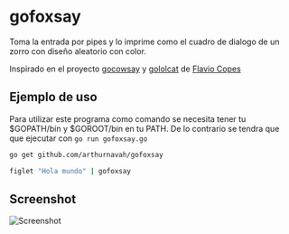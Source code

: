 # gofoxsay
Toma la entrada por pipes y lo imprime como el cuadro de dialogo de un zorro con diseño aleatorio con color.

Inspirado en el proyecto [gocowsay](https://github.com/flaviocopes/gocowsay) y [gololcat](https://github.com/flaviocopes/gololcat) de [Flavio Copes](https://github.com/flaviocopes)

## Ejemplo de uso
Para utilizar este programa como comando se necesita tener tu $GOPATH/bin y $GOROOT/bin en tu PATH. De lo contrario se tendra que que ejecutar con `go run gofoxsay.go`

```sh
go get github.com/arthurnavah/gofoxsay

figlet "Hola mundo" | gofoxsay
```

## Screenshot
![Screenshot](https://github.com/arthurnavah/gofoxsay/blob/master/screenshot.png "Screenshot")
